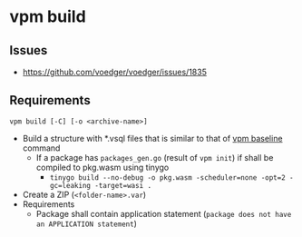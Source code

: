 # vpm build

## Issues

- https://github.com/voedger/voedger/issues/1835

## Requirements

`vpm build [-C] [-o <archive-name>]`
- Build a structure with *.vsql files that is similar to that of [vpm baseline](https://github.com/voedger/voedger/issues/1057) command
  - If a package has `packages_gen.go` (result of `vpm init`) if shall be compiled to pkg.wasm using tinygo
    - `tinygo build --no-debug -o pkg.wasm -scheduler=none -opt=2 -gc=leaking -target=wasi .`
- Create a ZIP (`<folder-name>.var`)
- Requirements
  - Package shall contain application statement (`package does not have an APPLICATION statement`)
  
  
   
